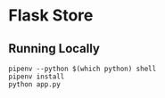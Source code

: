 # Flask Store

## Running Locally

~~~~
pipenv --python $(which python) shell
pipenv install
python app.py
~~~~